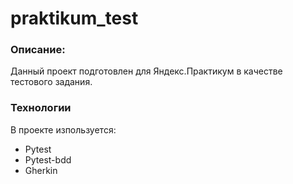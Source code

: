 # praktikum_test
### Описание:

Данный проект подготовлен для Яндекс.Практикум в качестве тестового задания.

### Технологии

В проекте изпользуется:

* Pytest
* Pytest-bdd
* Gherkin